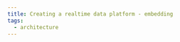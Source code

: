 ```yaml
---
title: Creating a realtime data platform - embedding
tags:
  - architecture
---
```

In the [previous post](/2025/01/06/Creating-a-realtime-data-platform-visualization/) we looked at how to visualize our data using Superset. In this post we'll look at embedding our dashboards. Embedding allows us to display a dashboard outside of Superset and within a webpage. This lets us blend analytics seamlessly into the user's workflow. We'll tweak a few Superset settings to allow us to embed a dashboard, and then build a Flask application which will render it in a webpage. We'll also look at row-level security which lets us limit a user's access to only those rows that they are allowed access to.  

## Getting started  

Let's say we'd like to create a dashboard that consists of a line chart and a table. The line chart plots the number of orders the user has placed daily. The table shows the cafes where the user frequently orders from. We'll start by writing a query which will enable us to create the line chart. This will be stored as a view so that rendering the data produces realtime results. The query is as follows.  

{% code lang:sql %}
CREATE VIEW hive.views.daily_orders_by_users AS
SELECT user_id,
       CAST(FROM_UNIXTIME(CAST(created_at AS DOUBLE) / 1e3) AS DATE) AS dt,
       COUNT(*) AS count
FROM pinot.default.orders
GROUP BY 1, 2;
{% endcode %}

Next, we'll create the view which will tell us the cafes the user orders from. It is as follows.  

{% code lang:sql %}
CREATE VIEW hive.views.frequent_cafes AS
SELECT o.user_id,
       c.name AS cafe,
       COUNT(*) AS count,
       RANK() OVER(PARTITION BY o.user_id ORDER BY COUNT(*) DESC) AS rank
FROM pinot.default.orders AS o
  INNER JOIN pinot.default.cafe AS c
  ON CAST(o.cafe_id AS VARCHAR) = c.id
GROUP BY 1, 2
ORDER BY 1 ASC, 3 DESC;
{% endcode %}

Once the views are created, we can use them in Superset to create our dashboard. However, we first need to change some settings in Superset to allow embedding dashboards. If you have your Superset containers running from the previous post, start by bringing them down. Then, execute the following command to delete all the Docker images related to Superset; we'll rebuild it with the new settings. 

{% code lang:shell %}
docker images | grep superset | awk '{print $3}' | xargs docker rmi
{% endcode %}

Let's begin editing the settings. Navigate to the `superset` directory within the `superset` repository and open the `config.py` file. This contains the configuration that will be used by the Superset application when it runs. We'll edit this line-by-line and see why these changes are required. First, we'll disable the Talisman library used by Superset. Find the variable `TALISMAN_ENABLED` and update it to the following.

{% code lang:python %}
TALISMAN_ENABLED = False
{% endcode %}

Talisman is a Python library that protects Flask against some of the common web application security issues. Since we'll be running this locally over HTTP, we can disable this to allow the embedded dashboard to render within the webpage. Next, we'll disable CSRF protection. Again, all of these settings are to make things run locally over an HTTP connection. You should let these be for production deployment. Find the variable `WTF_CSRF_ENABLED` and set it to `False`. 

{% code lang:python %}
WTF_CSRF_ENABLED = False
{% endcode %}

Next, enable dashboard embedding. This is disabled by default. Find the `EMBEDDED_SUPERSET` variable and set it to `True`.

{% code lang:python %}
"EMBEDDED_SUPERSET": True
{% endcode %}

Finally, we'll elevate the permissions of the Guest user to enable us to render dashboards in an iframe. Set `GUEST_ROLE_NAME` to `Gamma`.

{% code lang:python %}
GUEST_ROLE_NAME = "Gamma"
{% endcode %}  

Superset has some predefined roles with permissions attached to them. The Gamma role is the one for data consumers and has limited access. Assigning the Gamma role to the guest user lets us embed the dashboard within a web application. As we'll see shortly, we'll generate a guest token which we'll use when embeding a dashboard.  

With these changes made, we can rebuild the Superset images. Run the following command to build them. 

{% code lang:shell %}
TAG=4.1.1 docker compose -f docker-compose-non-dev.yml build
{% endcode %}

This will take a while to build. In the meantime, we'll start writing our Flask application. It'll be a simple application that renders a Jinja template. In that template we'll add the code to display the embedded dashboard. Let's see what the template looks like.  

{% code lang:html %}
<title>Dashboard</title>

<style>
  body, div {
      width: 100vw;
      height: 100vh;
  }
</style>

<div id="chart"></div>

<script src="https://unpkg.com/@superset-ui/embedded-sdk"></script>
<script>
  supersetEmbeddedSdk.embedDashboard({
      id: {% raw %}'{{ chart_id }}'{% endraw %},
      supersetDomain: 'http://192.168.0.103:8088',
      mountPoint: document.getElementById("chart"),
      fetchGuestToken: () => {% raw %}"{{ guest_token  }}"{% endraw %},
      dashboardUiConfig: {
        hideTitle: true
      },
      iframeSandboxExtras: []
  })

  // This is a hack to make the iframe bigger.
  document.getElementById("chart").children[0].width="100%";
  document.getElementById("chart").children[0].height="100%";
</script>
{% endcode %}

Let's unpack what's going on. The embedded dashboard is rendered within an iframe and we need a container element to hold it. This is what the `div` is for; it'll hold the iframe. 

Next, we load the Superset embed SDK from the CDN. This make the `supersetEmbededSdk` variable globally available. We call the `embedDashboard` method on it to embed the dashboard. This method takes an object which contains the information needed for embedding. The first piece of informaton we pass is the `id` of the chart. As we'll see shortly, we get this from the Superset UI. We're using a template variable here and we'll replace it with its actual value when we render the webpage.  

Next, we specify the address of our Superset instance in the `supersetDomain` field. Here I've used the IP address of my local machine to point to the Docker containers running Superset.  

Next, we specify the mount point. The `mountPoint` is the element within the page where the chart will be rendered. We're retrieving the `div` using its ID.   

Next, we specify the `fetchGuestToken` function. This function retrieves the guest token from the backend. Since we're rendering the template from a Flask application, we'll fetch the guest token on the servier side. Therefore, we simply return the guest token from the function. We've used a Jinja variable `guest_token` which we'll replace with its actual value when we render the template.  

Next, we specify some configuration information. In our example, we've hidden the title of the dashboard.  

Finally, we increase the size of the iframe so that it fills the screen.  

Having written the template, we'll move on to writing the Flask web application. It's a single file with one endpoint to render the chart. We'll write functions to see how we can log into Superset using its API and then fetch a guest token. The complete code for the app is given below.  

{% code lang:python %}
from flask import Flask, render_template
import requests

app = Flask(__name__)
chart_id = "2e8635f3-349a-4c91-bb6e-ff4883a543cc"


def get_access_token() -> str:
    json = {"username": "admin", "password": "admin", "provider": "db", "refresh": True}

    response = requests.post(
        "http://192.168.0.103:8088/api/v1/security/login",
        headers={
            "Content-Type": "application/json",
            "Accept": "application/json",
        },
        json=json,
    )

    response.raise_for_status()
    return response.json()["access_token"]


def get_guest_token(user_id: int) -> str:
    access_token = get_access_token()

    response = requests.post(
        "http://192.168.0.103:8088/api/v1/security/guest_token",
        headers={
            "Content-Type": "application/json",
            "Accept": "application/json",
            "Authorization": f"Bearer {access_token}",
        },
        json={
            "resources": [{"id": chart_id, "type": "dashboard"}],
            "rls": [{"clause": f"user_id={user_id}"}],
            "user": {"first_name": "...", "last_name": "...", "username": "..."},
        },
    )

    response.raise_for_status()
    return response.json()["token"]


@app.route("/chart/<int:user_id>")
def chart(user_id: int):
    guest_token = get_guest_token(user_id)
    return render_template("chart.html", guest_token=guest_token, chart_id=chart_id)


if __name__ == "__main__":
    app.run(host="0.0.0.0", port=5555, debug=True)

{% endcode %}

Let's step through the code. The `chart_id` is the unique identifier for the chart we're trying to embed. As we'll see shortly, this comes from the Superset UI.   

Next, we define the `get_access_token` function which retrieves an access token. To get this, we need to log into Superset. We use the default username and password which we POST to the login endpoint and extract the token from the JSON that's returned. This token lets us fetch a guest token which is required for embedding the dashboard.  

Next, we define the `get_guest_token` function which retrieves the guest token. It takes the ID of the user as an argument so that it can apply row-level security to the dataset that powers the dashboard. Row-level security, often abbreviated as RLS, is a mechanism which restricts a user's access to only those rows that they have the permission to access. If we look at the view we've created, it contains the data for all the users. Applying row-level security allows us to display only those rows which pertain to the given user. The `rls` field in the JSON body contains the clause which limits the access of the user. It is applied as a part of the `WHERE` clause and filters the rows in the dataset. The `resources` field contains the ID of the chart that we'd like to embed. The `user` field contains the details of the guest user.  

Next, we define the `chart` function which actually renders the tempalte. The template is rendered by calling the `render_template` function which takes the guest token and chart ID as arguments. This generates the final HTML which is returned to the user. 

We'll run this app in a separate terminal by executing the following command.  

{% code %}
python run_app.py
{% endcode %}

After waiting for a while to let the Superset images build, we can go ahead and bring up its containers.  

{% code %}
TAG=4.1.1 docker compose -f docker-compose-non-dev.yml up -d
{% endcode %}

After opening the Superset UI, we'll begin by creating a dashboard. We'll add a chart to the dasboard which is backed by the `daily_orders_by_users` view which we created earlier. We'll add an area chart where we have date on the x-axis and the count on the y-axis with the ID of the user being the dimension. The screenshot below shows what it looks like.  

{% asset_img screen_1.png %}

The chart looks cluttered because it is displaying the data of every user. When we embed this chart, we'll rely on row-level security to display the chart that only belongs to a particular user. Similarly, we'll add a table backed by the `frequent_cafes` view and display it in the dashboard. Remember that the filtering is applied to the dataset backing the chart. This means that we can create the table and exclude the `user_id` column from display.  

{% asset_img screen_2.png %}

Having added all our charts to the dashboard, we can embed it in the webapp. Begin by saving the dashboard. Then, click on the three dots on the top-right hand and click "Embed dashboard". You should see a dialog box pop up which allows you to list the domains from which the embedded dashboard can be accessed. We'll leave this empty to allow embedding from all domains and click "Enable Embedding". From the next dialog box, we'll copy the ID of the dashboard and then click the X button on the top-right hand to close it.

{% asset_img screen_3.png %}

We'll replace the `chart_id` variable in our web application and then run it. It will start a Flask application that listens on port 5555. We'll navigate to http://localhost:5555/1 which will display the chart and the table for the user with ID 1. The embedded dashboard will apply the row-level security clause for this user ID and only display their data. The dashboard looks as follows.  

{% asset_img screen_5.png %} 

That's it. That's how to embed a Superset dashboard.
